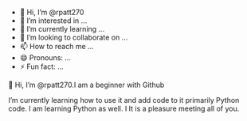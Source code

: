 - 👋 Hi, I’m @rpatt270
- 👀 I’m interested in ...
- 🌱 I’m currently learning ...
- 💞️ I’m looking to collaborate on ...
- 📫 How to reach me ...
- 😄 Pronouns: ...
- ⚡ Fun fact: ...

<!---
rpatt270/rpatt270 is a ✨ special ✨ repository because its `README.md` (this file) appears on your GitHub profile.
You can click the Preview link to take a look at your changes.
---> 👋 Hi, I’m @rpatt270.I am a beginner with Github
 I’m currently learning how to use it and add code to it primarily Python code.
 I am learning Python as well. I
 It is a pleasure meeting all of you.

 
